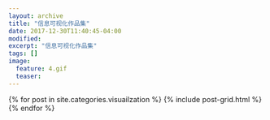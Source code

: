 ```yaml
---
layout: archive
title: "信息可视化作品集"
date: 2017-12-30T11:40:45-04:00
modified:
excerpt: "信息可视化作品集"
tags: []
image: 
  feature: 4.gif
  teaser:
---
```



<div class="tiles">
{% for post in site.categories.visuailzation %}
  {% include post-grid.html %}
{% endfor %}
</div><!-- /.tiles 把所有categories 有 visuailzation 的列出来-->
